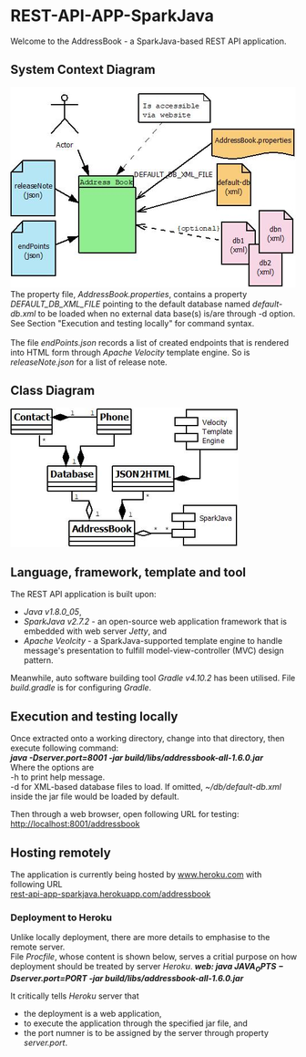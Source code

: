 # REST-API-APP-SparkJava
Welcome to the AddressBook - a SparkJava-based REST API application.

## System Context Diagram
![System Context Diagram](doco/img/ContextDiagram.jpeg)</br>
The property file, _AddressBook.properties_, contains a property _DEFAULT_DB_XML_FILE_ pointing to the default database named _default-db.xml_ to be loaded when no external data base(s) is/are through -d option. See Section "Execution and testing locally" for command syntax. </br></br>
The file _endPoints.json_ records a list of created endpoints that is rendered into HTML form through _Apache Velocity_ template engine. So is _releaseNote.json_ for a list of release note.

## Class Diagram
![Class Diagram](doco/img/ClassDiagram.jpeg)

## Language, framework, template and tool
The REST API application is built upon:
   * _Java v1.8.0_05_, 
   * _SparkJava v2.7.2_ - an open-source web application framework that is embedded with web server _Jetty_, and 
   * _Apache Veolcity_ - a SparkJava-supported template engine to handle message's presentation to fulfill model-view-controller (MVC) design pattern.</br>

Meanwhile, auto software building tool _Gradle v4.10.2_ has been utilised. File _build.gradle_ is for configuring _Gradle_.

## Execution and testing locally
Once extracted onto a working directory, change into that directory, then execute following command:</br>
***java -Dserver.port=8001 -jar build/libs/addressbook-all-1.6.0.jar***</br>
Where the options are</br>
-h to print help message.</br>
-d for XML-based database files to load. If omitted, _~/db/default-db.xml_ inside the jar file would be loaded by default.</br>

Then through a web browser, open following URL for testing:</br>
[http://localhost:8001/addressbook](http://localhost:8001/addressbook)

## Hosting remotely
The application is currently being hosted by www.heroku.com with following URL<br/>
[rest-api-app-sparkjava.herokuapp.com/addressbook](https://rest-api-app-sparkjava.herokuapp.com/addressbook)

### Deployment to Heroku
Unlike locally deployment, there are more details to emphasise to the remote server.</br> 
File _Procfile_, whose content is shown below, serves a critial purpose on how deployment should be treated by server _Heroku_.
___web: java $JAVA_OPTS -Dserver.port=$PORT -jar build/libs/addressbook-all-1.6.0.jar___

It critically tells _Heroku_ server that
   * the deployment is a web application,
   * to execute the application through the specified jar file, and
   * the port numner is to be assigned by the server through property _server.port_.